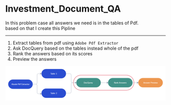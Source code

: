 # Investment_Document_QA

In this problem case all answers we need is in the tables of Pdf.<br>based on that I create this Pipline

---

1.   Extract tables from pdf using `Adobe Pdf Extractor`
2.   Ask DocQuery based on the tables instead whole of the pdf 
3. Rank the answers based on its scores
4. Preview the answers

<img src="pipeline.png"/> 




